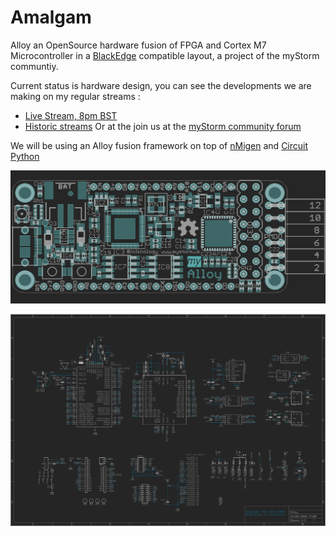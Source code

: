 # Amalgam
Alloy an OpenSource hardware fusion of FPGA and Cortex M7 Microcontroller in a [BlackEdge](https://github.com/folknology/BlackEdge) compatible layout, a project of the myStorm communtiy.

Current status is hardware design, you can see the developments we are making on my regular streams :
*  [Live Stream, 8pm BST](https://www.twitch.tv/folknology)
* [Historic streams](https://www.youtube.com/watch?v=79OoLG_Dxk0&list=PLXS9jyX9czzodpJNL-szsMfl0rOrZk4B7)
Or at the join us at the [myStorm community forum](https://forum.mystorm.uk)

We will be using an Alloy fusion framework on top of [nMigen](https://github.com/m-labs/nmigen) and [Circuit Python](https://github.com/adafruit/circuitpython)

![Alloy](https://github.com/folknology/alloy/blob/master/alloy.png)

![Alloy](https://github.com/folknology/alloy/blob/master/alloy_schematic.png)


